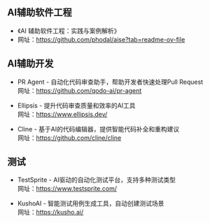 ## AI辅助软件工程
- 《AI 辅助软件工程：实践与案例解析》
- 网址：https://github.com/phodal/aise?tab=readme-ov-file

## AI辅助开发
- PR Agent - 自动化代码审查助手，帮助开发者快速处理Pull Request  
网址：https://github.com/qodo-ai/pr-agent

- Ellipsis - 提升代码审查质量和效率的AI工具  
网址：https://www.ellipsis.dev/

- Cline - 基于AI的代码编辑器，提供智能代码补全和重构建议  
网址：https://github.com/cline/cline


## 测试
- TestSprite - AI驱动的自动化测试平台，支持多种测试类型  
网址：https://www.testsprite.com/

- KushoAI - 智能测试用例生成工具，自动创建测试场景  
网址：https://kusho.ai/
